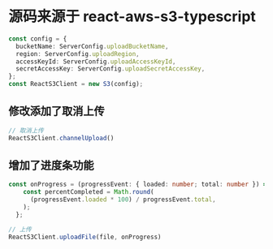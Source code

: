 # 源码来源于 react-aws-s3-typescript

```typescript
const config = {
  bucketName: ServerConfig.uploadBucketName,
  region: ServerConfig.uploadRegion,
  accessKeyId: ServerConfig.uploadAccessKeyId,
  secretAccessKey: ServerConfig.uploadSecretAccessKey,
};
const ReactS3Client = new S3(config);
```

## 修改添加了取消上传
```typescript
// 取消上传
ReactS3Client.channelUpload()
```

## 增加了进度条功能

```typescript
const onProgress = (progressEvent: { loaded: number; total: number }) => {
    const percentCompleted = Math.round(
      (progressEvent.loaded * 100) / progressEvent.total,
    );
  };

// 上传
ReactS3Client.uploadFile(file, onProgress)
```
